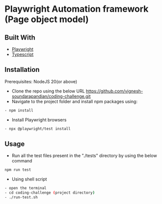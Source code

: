 # Playwright Automation framework (Page object model)

## Built With

- [Playwright](https://playwright.dev)
- [Typescript](https://www.typescriptlang.org/)

## Installation

Prerequisites:
NodeJS 20(or above)

- Clone the repo using the below URL
https://github.com/vignesh-soundarapandian/coding-challenge.git
- Navigate to the project folder and install npm packages using:
```bash
- npm install
```

- Install Playwright browsers
```bash
- npx @playwright/test install
```

## Usage

- Run all the test files present in the "./tests" directory by using the below command
```bash
npm run test
```
- Using shell script 
```bash
- open the terminal 
- cd coding-challenge (project directory)
- ./run-test.sh

```

